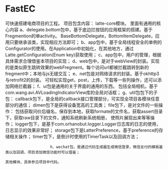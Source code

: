 # FastEC
可快速搭建电商项目的工程。
项目包含内容：
 latte-core模块。 里面有通用的核心内容 
						a、delegate.bottom包中，基于底边拦按钮的应用框架的搭建。基于Fregmention的单activity。 BaseBottomDelegate，BottomItemDelegate，应用只要继承该类，实现相应方法即可； 
						b、app包中，基于全局线程安全的单例的Configurator的使用。在Application中初始化，在其他地方，通过Latte.getConfiguration(Enum key)获取使用； 
						c、app包中，用户的管理，根据具体需求合理借鉴本项目的实现； 
						d、web包中，是对于webView的封装。实现的是类似原生跳转效果的webFregment。每个访问url都被拦截跳转到新的fregment中；本地与js无缝交互； 
						e、net包是对网络请求的封装。基于okhttp3与retrofit2的封装。 可轻松实现get，post，上传，下载等一些列操作，还可以添加网络拦截器； 
						f、ui包是通用的关于界面的通用的东西。 包括全局相机，基于com.wang.avi.AVLoadingIndicatorView库的全局对话框； 
						g、util包包下的子包： 
							callback包下，是全局的callback接口管理部分，可实现全项目各模块任意部分的通信； 
							dimen包下是获得设备宽高的工具类； 
							file包下，是对文件的一些操作： 包括获取问价后缀名，保存到本地，获取formate的文件名，获取assert目录下，获取raw目录下的文件，通知系统刷新系统相册， 使照片展现出来等等操作； 
							logger包下，是基于com.orhanobut.logger.Logger日志库的日志的使用，日志显示的效果非常好； 
							storage包下是LatterPreference，基于preference的存储相关操作； 
							timer包下，是倒计时使用的TimerTask以及回调方法；

						h、wechat包，是通过代码生成器生成微信登录，微信支付的模板基类以及回调，项目添加微信功能时可以借鉴；
    
    其他模块，具体参见项目中代码。
